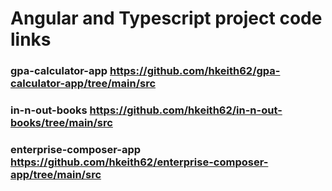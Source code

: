 # Angular and Typescript project code links
### gpa-calculator-app         https://github.com/hkeith62/gpa-calculator-app/tree/main/src
### in-n-out-books             https://github.com/hkeith62/in-n-out-books/tree/main/src
### enterprise-composer-app    https://github.com/hkeith62/enterprise-composer-app/tree/main/src

